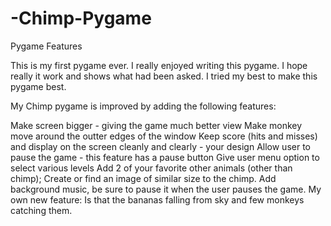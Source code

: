 # -Chimp-Pygame
Pygame Features

This is my first pygame ever. I really enjoyed writing this pygame.
I hope really it work and shows what had been asked.
I tried my best to make this pygame best.

My Chimp pygame is improved by adding the following features:

Make screen bigger - giving the game much better view
Make monkey move around the outter edges of the window
Keep score (hits and misses) and display on the screen cleanly and clearly - your design
Allow user to pause the game - this feature has a pause button
Give user menu option to select various levels
Add 2 of your favorite other animals (other than chimp); Create or find an image of similar size to the chimp.
Add background music, be sure to pause it when the user pauses the game.
My own new feature: Is that the bananas falling from sky and few monkeys catching them.

